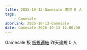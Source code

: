```yaml
---
title: 2025-10-13-Gamesale 違規 0 人
tags:
    - Gamesale
abbrlink: 2025-10-13-Gamesale
date: Gamesale-2025-10-13 12:00:00
---
```

Gamesale 板 [板規連結](https://www.ptt.cc/bbs/Gossiping/M.1637425085.A.07D.html)
昨天違規 0 人
